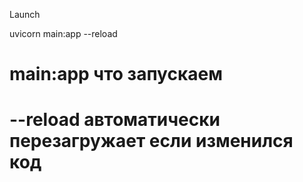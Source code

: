 

Launch

uvicorn main:app --reload

# main:app что запускаем
# --reload автоматически перезагружает если изменился код